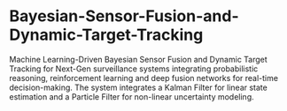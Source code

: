 # Bayesian-Sensor-Fusion-and-Dynamic-Target-Tracking
Machine Learning-Driven Bayesian Sensor Fusion and Dynamic Target Tracking for Next-Gen surveillance systems integrating probabilistic reasoning, reinforcement learning and deep fusion networks for real-time decision-making. The system integrates a Kalman Filter for linear state estimation and a Particle Filter for non-linear uncertainty modeling.
